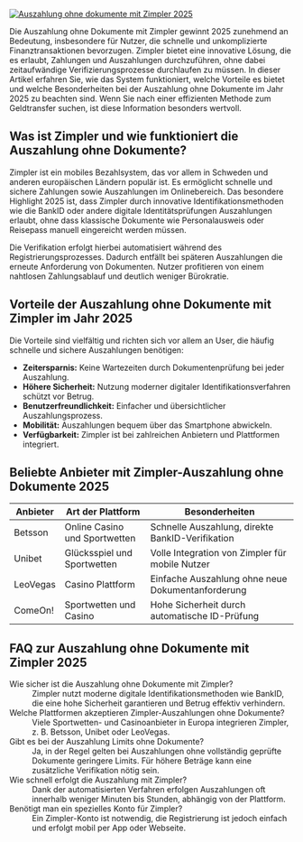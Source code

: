 [![Auszahlung ohne dokumente mit Zimpler 2025](https://123-caf.pages.dev/gitsignup.png)](https://vrmoo.ru/Bt82HjjY)

<p>Die Auszahlung ohne Dokumente mit Zimpler gewinnt 2025 zunehmend an Bedeutung, insbesondere für Nutzer, die schnelle und unkomplizierte Finanztransaktionen bevorzugen. Zimpler bietet eine innovative Lösung, die es erlaubt, Zahlungen und Auszahlungen durchzuführen, ohne dabei zeitaufwändige Verifizierungsprozesse durchlaufen zu müssen. In dieser Artikel erfahren Sie, wie das System funktioniert, welche Vorteile es bietet und welche Besonderheiten bei der Auszahlung ohne Dokumente im Jahr 2025 zu beachten sind. Wenn Sie nach einer effizienten Methode zum Geldtransfer suchen, ist diese Information besonders wertvoll.</p>  <h2>Was ist Zimpler und wie funktioniert die Auszahlung ohne Dokumente?</h2> <p>Zimpler ist ein mobiles Bezahlsystem, das vor allem in Schweden und anderen europäischen Ländern populär ist. Es ermöglicht schnelle und sichere Zahlungen sowie Auszahlungen im Onlinebereich. Das besondere Highlight 2025 ist, dass Zimpler durch innovative Identifikationsmethoden wie die BankID oder andere digitale Identitätsprüfungen Auszahlungen erlaubt, ohne dass klassische Dokumente wie Personalausweis oder Reisepass manuell eingereicht werden müssen.</p> <p>Die Verifikation erfolgt hierbei automatisiert während des Registrierungsprozesses. Dadurch entfällt bei späteren Auszahlungen die erneute Anforderung von Dokumenten. Nutzer profitieren von einem nahtlosen Zahlungsablauf und deutlich weniger Bürokratie.</p>  <h2>Vorteile der Auszahlung ohne Dokumente mit Zimpler im Jahr 2025</h2> <p>Die Vorteile sind vielfältig und richten sich vor allem an User, die häufig schnelle und sichere Auszahlungen benötigen:</p> <ul>   <li><strong>Zeitersparnis:</strong> Keine Wartezeiten durch Dokumentenprüfung bei jeder Auszahlung.</li>   <li><strong>Höhere Sicherheit:</strong> Nutzung moderner digitaler Identifikationsverfahren schützt vor Betrug.</li>   <li><strong>Benutzerfreundlichkeit:</strong> Einfacher und übersichtlicher Auszahlungsprozess.</li>   <li><strong>Mobilität:</strong> Auszahlungen bequem über das Smartphone abwickeln.</li>   <li><strong>Verfügbarkeit:</strong> Zimpler ist bei zahlreichen Anbietern und Plattformen integriert.</li> </ul>  <h2>Beliebte Anbieter mit Zimpler-Auszahlung ohne Dokumente 2025</h2> <table>   <thead>     <tr>       <th>Anbieter</th>       <th>Art der Plattform</th>       <th>Besonderheiten</th>     </tr>   </thead>   <tbody>     <tr>       <td>Betsson</td>       <td>Online Casino und Sportwetten</td>       <td>Schnelle Auszahlung, direkte BankID-Verifikation</td>     </tr>     <tr>       <td>Unibet</td>       <td>Glücksspiel und Sportwetten</td>       <td>Volle Integration von Zimpler für mobile Nutzer</td>     </tr>     <tr>       <td>LeoVegas</td>       <td>Casino Plattform</td>       <td>Einfache Auszahlung ohne neue Dokumentanforderung</td>     </tr>     <tr>       <td>ComeOn!</td>       <td>Sportwetten und Casino</td>       <td>Hohe Sicherheit durch automatische ID-Prüfung</td>     </tr>   </tbody> </table>  <h2>FAQ zur Auszahlung ohne Dokumente mit Zimpler 2025</h2> <dl>   <dt>Wie sicher ist die Auszahlung ohne Dokumente mit Zimpler?</dt>   <dd>Zimpler nutzt moderne digitale Identifikationsmethoden wie BankID, die eine hohe Sicherheit garantieren und Betrug effektiv verhindern.</dd>      <dt>Welche Plattformen akzeptieren Zimpler-Auszahlungen ohne Dokumente?</dt>   <dd>Viele Sportwetten- und Casinoanbieter in Europa integrieren Zimpler, z. B. Betsson, Unibet oder LeoVegas.</dd>      <dt>Gibt es bei der Auszahlung Limits ohne Dokumente?</dt>   <dd>Ja, in der Regel gelten bei Auszahlungen ohne vollständig geprüfte Dokumente geringere Limits. Für höhere Beträge kann eine zusätzliche Verifikation nötig sein.</dd>      <dt>Wie schnell erfolgt die Auszahlung mit Zimpler?</dt>   <dd>Dank der automatisierten Verfahren erfolgen Auszahlungen oft innerhalb weniger Minuten bis Stunden, abhängig von der Plattform.</dd>      <dt>Benötigt man ein spezielles Konto für Zimpler?</dt>   <dd>Ein Zimpler-Konto ist notwendig, die Registrierung ist jedoch einfach und erfolgt mobil per App oder Webseite.</dd> </dl>